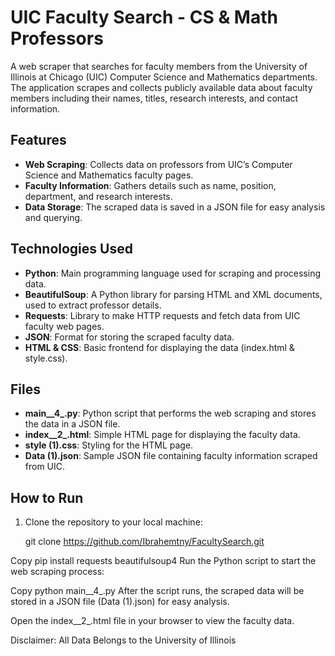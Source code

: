 # UIC Faculty Search - CS & Math Professors

A web scraper that searches for faculty members from the University of Illinois at Chicago (UIC) Computer Science and Mathematics departments. The application scrapes and collects publicly available data about faculty members including their names, titles, research interests, and contact information.

## Features
- **Web Scraping**: Collects data on professors from UIC’s Computer Science and Mathematics faculty pages.
- **Faculty Information**: Gathers details such as name, position, department, and research interests.
- **Data Storage**: The scraped data is saved in a JSON file for easy analysis and querying.

## Technologies Used
- **Python**: Main programming language used for scraping and processing data.
- **BeautifulSoup**: A Python library for parsing HTML and XML documents, used to extract professor details.
- **Requests**: Library to make HTTP requests and fetch data from UIC faculty web pages.
- **JSON**: Format for storing the scraped faculty data.
- **HTML & CSS**: Basic frontend for displaying the data (index.html & style.css).

## Files
- **main__4_.py**: Python script that performs the web scraping and stores the data in a JSON file.
- **index__2_.html**: Simple HTML page for displaying the faculty data.
- **style (1).css**: Styling for the HTML page.
- **Data (1).json**: Sample JSON file containing faculty information scraped from UIC.

## How to Run

1. Clone the repository to your local machine:
  
   git clone https://github.com/Ibrahemtny/FacultySearch.git



Copy
pip install requests beautifulsoup4
Run the Python script to start the web scraping process:


Copy
python main__4_.py
After the script runs, the scraped data will be stored in a JSON file (Data (1).json) for easy analysis.

Open the index__2_.html file in your browser to view the faculty data.




Disclaimer: All Data Belongs to the University of Illinois



